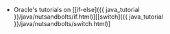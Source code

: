 * Oracle's tutorials on [[if-else]({{ java_tutorial }}/java/nutsandbolts/if.html)][[switch]({{ java_tutorial }}/java/nutsandbolts/switch.html)]
